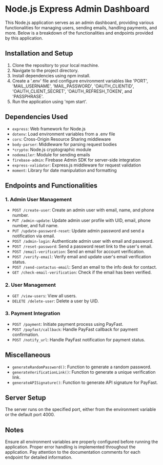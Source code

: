 # Node.js Express Admin Dashboard

This Node.js application serves as an admin dashboard, providing various functionalities for managing users, sending emails, handling payments, and more. Below is a breakdown of the functionalities and endpoints provided by this application.

## Installation and Setup

1. Clone the repository to your local machine.
2. Navigate to the project directory.
3. Install dependencies using npm install.
4. Create a '.env' file and configure environment variables like 'PORT', 'MAIL_USERNAME', 'MAIL_PASSWORD', 'OAUTH_CLIENTID', 'OAUTH_CLIENT_SECRET', 'OAUTH_REFRESH_TOKEN', and 'PASSPHRASE'.
5. Run the application using 'npm start'.

## Dependencies Used

* `express`: Web framework for Node.js
* `dotenv`: Load environment variables from a .env file
* `cors`: Cross-Origin Resource Sharing middleware
* `body-parser`: Middleware for parsing request bodies
* `*crypto`: Node.js cryptographic module
* `nodemailer`: Module for sending emails
* `firebase-admin`: Firebase Admin SDK for server-side integration
* `express-validator`: Express.js middleware for request validation
* `moment`: Library for date manipulation and formatting

## Endpoints and Functionalities

### 1. Admin User Management

* `POST /create-user`: Create an admin user with email, name, and phone number.
* `PUT /admin-update`: Update admin user profile with UID, email, phone number, and full name.
* `PUT /update-password-reset`: Update admin password and send a notification via email.
* `POST /admin-login`: Authenticate admin user with email and password.
* `POST /reset-password`: Send a password reset link to the user's email.
* `POST /email-verification`: Send an email for account verification.
* `POST /verify-email`: Verify email and update user's email verification status.
* `POST /send-contactus-email`: Send an email to the info desk for contact.
* `GET /check-email-verification`: Check if the email has been verified.

### 2. User Management

* `GET /view-users`: View all users.
* `DELETE /delete-user`: Delete a user by UID.

### 3. Payment Integration

* `POST /payment`: Initiate payment process using PayFast.
* `POST /payfast/callback`: Handle PayFast callback for payment confirmation.
* `POST /notify_url`: Handle PayFast notification for payment status.

## Miscellaneous

* `generateRandomPassword()`: Function to generate a random password.
* `generateVerificationLink()`: Function to generate a unique verification link.
* `generateAPISignature()`: Function to generate API signature for PayFast.

## Server Setup

The server runs on the specified port, either from the environment variable or the default port 4000.

## Notes

Ensure all environment variables are properly configured before running the application.
Proper error handling is implemented throughout the application.
Pay attention to the documentation comments for each endpoint for detailed information.